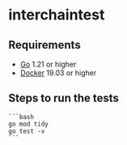 # interchaintest

## Requirements

- [Go](https://golang.org/doc/install) 1.21 or higher
- [Docker](https://docs.docker.com/get-docker/) 19.03 or higher

## Steps to run the tests

    ```bash
    go mod tidy
    go test -v
    ```
